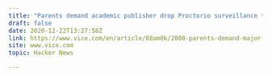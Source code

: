 ```yaml
---
title: "Parents demand academic publisher drop Proctorio surveillance tech"
draft: false
date: 2020-12-22T13:27:58Z
link: https://www.vice.com/en/article/88am8k/2000-parents-demand-major-academic-publisher-drop-proctorio-surveillance-tech?utm_medium=RSS&utm_source=hune
site: www.vice.com
topic: Hacker News  

---
```

